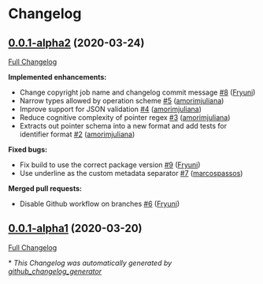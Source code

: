 # Changelog

## [0.0.1-alpha2](https://github.com/croct-tech/sdk-js/tree/0.0.1-alpha2) (2020-03-24)

[Full Changelog](https://github.com/croct-tech/sdk-js/compare/0.0.1-alpha1...0.0.1-alpha2)

**Implemented enhancements:**

- Change copyright job name and changelog commit message [\#8](https://github.com/croct-tech/sdk-js/pull/8) ([Fryuni](https://github.com/Fryuni))
- Narrow types allowed by operation scheme [\#5](https://github.com/croct-tech/sdk-js/pull/5) ([amorimjuliana](https://github.com/amorimjuliana))
- Improve support for JSON validation [\#4](https://github.com/croct-tech/sdk-js/pull/4) ([amorimjuliana](https://github.com/amorimjuliana))
- Reduce cognitive complexity of pointer regex [\#3](https://github.com/croct-tech/sdk-js/pull/3) ([amorimjuliana](https://github.com/amorimjuliana))
- Extracts out pointer schema into a new format and add tests for identifier format [\#2](https://github.com/croct-tech/sdk-js/pull/2) ([amorimjuliana](https://github.com/amorimjuliana))

**Fixed bugs:**

- Fix build to use the correct package version [\#9](https://github.com/croct-tech/sdk-js/pull/9) ([Fryuni](https://github.com/Fryuni))
- Use underline as the custom metadata separator [\#7](https://github.com/croct-tech/sdk-js/pull/7) ([marcospassos](https://github.com/marcospassos))

**Merged pull requests:**

- Disable Github workflow on branches [\#6](https://github.com/croct-tech/sdk-js/pull/6) ([Fryuni](https://github.com/Fryuni))

## [0.0.1-alpha1](https://github.com/croct-tech/sdk-js/tree/0.0.1-alpha1) (2020-03-20)

[Full Changelog](https://github.com/croct-tech/sdk-js/compare/618c1b9870f552ef943d1d32767263f1951e0eaf...0.0.1-alpha1)

\* *This Changelog was automatically generated by [github_changelog_generator](https://github.com/github-changelog-generator/github-changelog-generator)*
